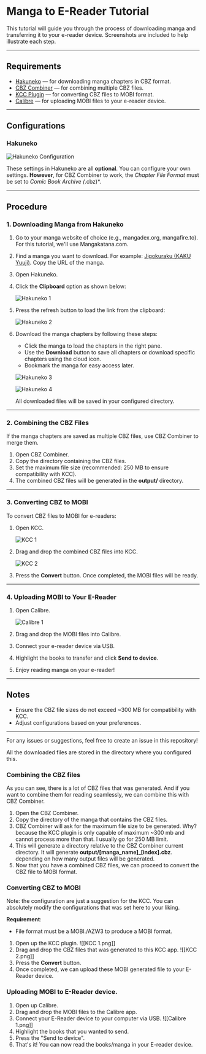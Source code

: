# Manga to E-Reader Tutorial

This tutorial will guide you through the process of downloading manga and transferring it to your e-reader device. Screenshots are included to help illustrate each step.

---

## Requirements

- [Hakuneko](https://hakuneko.download/) — for downloading manga chapters in CBZ format.
- [CBZ Combiner](https://github.com/k-nacion/cbz-combiner) — for combining multiple CBZ files.
- [KCC Plugin](https://github.com/ciromattia/kcc?tab=readme-ov-file#prerequisites) — for converting CBZ files to MOBI format.
- [Calibre](https://calibre-ebook.com/download) — for uploading MOBI files to your e-reader device.

---

## Configurations

### Hakuneko

![Hakuneko Configuration](attachments/Hakuneko%20Configuration.png)

These settings in Hakuneko are all **optional**. You can configure your own settings. **However**, for CBZ Combiner to work, the *Chapter File Format* must be set to *Comic Book Archive (*.cbz)*.

---

## Procedure

### 1. Downloading Manga from Hakuneko
1. Go to your manga website of choice (e.g., mangadex.org, mangafire.to). For this tutorial, we'll use Mangakatana.com.
2. Find a manga you want to download. For example: [Jigokuraku (KAKU Yuuji)](https://mangakatana.com/manga/jigokuraku-kaku-yuuji.19894). Copy the URL of the manga.
3. Open Hakuneko.
4. Click the **Clipboard** option as shown below:

   ![Hakuneko 1](attachments/Hakuneko%201.png)

5. Press the refresh button to load the link from the clipboard:

   ![Hakuneko 2](attachments/Hakuneko%202.png)

6. Download the manga chapters by following these steps:
   - Click the manga to load the chapters in the right pane.
   - Use the **Download** button to save all chapters or download specific chapters using the cloud icon.
   - Bookmark the manga for easy access later.

   ![Hakuneko 3](attachments/Hakuneko%203.png)

   ![Hakuneko 4](attachments/Hakuneko%204.png)

   All downloaded files will be saved in your configured directory.

---

### 2. Combining the CBZ Files

If the manga chapters are saved as multiple CBZ files, use CBZ Combiner to merge them.

1. Open CBZ Combiner.
2. Copy the directory containing the CBZ files.
3. Set the maximum file size (recommended: 250 MB to ensure compatibility with KCC).
4. The combined CBZ files will be generated in the **output/** directory.

---

### 3. Converting CBZ to MOBI

To convert CBZ files to MOBI for e-readers:

1. Open KCC.

   ![KCC 1](attachments/KCC%201.png)

2. Drag and drop the combined CBZ files into KCC.

   ![KCC 2](attachments/KCC%202.png)

3. Press the **Convert** button. Once completed, the MOBI files will be ready.

---

### 4. Uploading MOBI to Your E-Reader

1. Open Calibre.

   ![Calibre 1](attachments/Calibre%201.png)

2. Drag and drop the MOBI files into Calibre.
3. Connect your e-reader device via USB.
4. Highlight the books to transfer and click **Send to device**.
5. Enjoy reading manga on your e-reader!

---

## Notes
- Ensure the CBZ file sizes do not exceed ~300 MB for compatibility with KCC.
- Adjust configurations based on your preferences.

---

For any issues or suggestions, feel free to create an issue in this repository!

All the downloaded files are stored in the directory where you configured this. 

### Combining the CBZ files
As you can see, there is a lot of CBZ files that was generated. And if you want to combine them for reading seamlessly, we can combine this with CBZ Combiner. 

1. Open the CBZ Combiner. 
2. Copy the directory of the manga that contains the CBZ files.
3. CBZ Combiner will ask for the maximum file size to be generated.
   Why? because the KCC plugin is only capable of maximum ~300 mb and cannot process more than that. I usually go for 250 MB limit.  
4. This will generate a directory relative to the CBZ Combiner current directory. It will generate **output/[manga_name]_[index].cbz**. depending on how many output files will be generated. 
5. Now that you have a combined CBZ files, we can proceed to convert the CBZ file to MOBI format. 

### Converting CBZ to MOBI
Note: the configuration are just a suggestion for the KCC. You can absolutely modify the configurations that was set here to your liking. 

**Requirement**:
- File format must be a MOBI./AZW3 to produce a MOBI format. 

1. Open up the KCC plugin. 
   ![[KCC 1.png]]
2. Drag and drop the CBZ files that was generated to this KCC app. 
   ![[KCC 2.png]]
3. Press the **Convert** button. 
4. Once completed, we can upload these MOBI generated file to your E-Reader device. 

### Uploading MOBI to E-Reader device. 
1. Open up Calibre.
2. Drag and drop the MOBI files to the Calibre app. 
3. Connect your E-Reader device to your computer via USB. 
![[Calibre 1.png]]
4. Highlight the books that you wanted to send. 
5. Press the "Send to device". 
6. That's it! You can now read the books/manga in your E-reader device. 